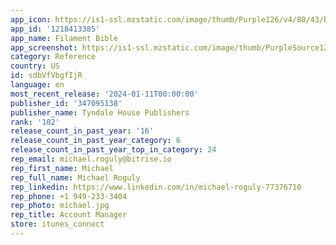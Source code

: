 ```yaml
---
app_icon: https://is1-ssl.mzstatic.com/image/thumb/Purple126/v4/80/43/b6/8043b6a0-c122-ecb1-0205-98159471d20f/AppIcon-0-0-1x_U007emarketing-0-7-0-sRGB-85-220.png/1024x1024bb.png
app_id: '1218413385'
app_name: Filament Bible
app_screenshot: https://is1-ssl.mzstatic.com/image/thumb/PurpleSource126/v4/19/76/a8/1976a8c2-5f5c-547d-0792-40d211e50e05/22e7b58a-5a45-4cfc-b0ce-d449ed91c667_Mobile_Filament_v3_iPhone6-5_01.png/1242x2688bb.png
category: Reference
country: US
id: sdbVfVbgfIjR
language: en
most_recent_release: '2024-01-11T00:00:00'
publisher_id: '347095138'
publisher_name: Tyndale House Publishers
rank: '102'
release_count_in_past_year: '16'
release_count_in_past_year_category: 6
release_count_in_past_year_top_in_category: 24
rep_email: michael.roguly@bitrise.io
rep_first_name: Michael
rep_full_name: Michael Roguly
rep_linkedin: https://www.linkedin.com/in/michael-roguly-77376710
rep_phone: +1 949-233-3404
rep_photo: michael.jpg
rep_title: Account Manager
store: itunes_connect
---
```

